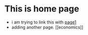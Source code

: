 # This is home page
- i am trying to link this with [page1](https://github.com/theaccessibilityproject/theaccessibilityproject/page1.md)
- adding another page. [[economics]]
